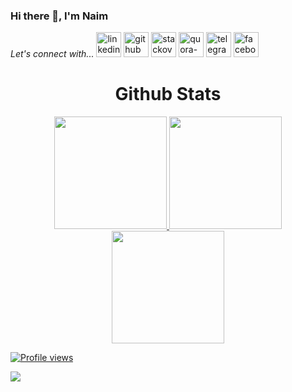 
### Hi there 👋, I'm Naim

*Let's connect with...*
[<img src='https://cdn-icons-png.flaticon.com/512/145/145807.png' alt='linkedin' height='40'>](https://www.linkedin.com/in/zannatulnaim09)
[<img src='https://cdn-icons-png.flaticon.com/512/733/733553.png' alt='github' height='40'>](https://github.com/Zannatul-Naim)
[<img src='https://cdn-icons-png.flaticon.com/512/2111/2111628.png' alt='stackoverflow' height='40'>](https://stackoverflow.com/users/17947102)
[<img src='https://cdn-icons-png.flaticon.com/512/4494/4494531.png' alt='quora-bangla' height=40>](https://www.quora.com/profile/Zannatul-Naim-15-1)
[<img src='https://cdn-icons-png.flaticon.com/512/2111/2111646.png' alt='telegram' height='40'>](https://t.me/zannatulnaim09)
[<img src='https://cdn-icons-png.flaticon.com/512/3670/3670124.png' alt='facebook' height='40'>](https://www.facebook.com/naim33208)

<!-- <div align="center">
   <table>
   <h1 align="center">Github Stats</h1>
       <tr>
       <td><img alt="Zannatul-Naim :: Profile Stats" src="https://github-readme-stats.vercel.app/api?username=Zannatul-Naim&theme=nightowl&amp;show_icons=true&amp;count_private=true&amp;hide_border=true" /></td>
       <td><img alt="Zannatul-Naim :: Top Langs" src="https://github-readme-stats.vercel.app/api/top-langs/?username=Zannatul-Naim&langs_count=8&theme=nightowl&layout=compact&hide=html&hide_border=true"> </td>
     </tr>
     <tr>
        <td colspan="2" align="center"><img  align="center" src="https://github-readme-streak-stats.herokuapp.com?user=Zannatul-Naim&theme=nightowl&hide_border=true">  </td>
     </tr>
   </table>
</div> -->

<div align="center">
   <h1 align="center">Github Stats</h1>
  <a href="https://github.com/Zannatul-Naim">
  <img height="180em" src="https://github-readme-stats.vercel.app/api?username=Zannatul-Naim&show_icons=true&theme=nightowl&include_all_commits=true&count_private=true"/>
  <img height="180em" src="https://github-readme-stats.vercel.app/api/top-langs/?username=Zannatul-Naim&layout=compact&langs_count=6&theme=nightowl"/>
  <img height="180em" src="https://github-readme-streak-stats.herokuapp.com/?user=Zannatul-Naim&layout=compact&langs_count=6&theme=nightowl"/>
 </div>

<!-- Trophy -->
<!-- ![trophy](https://github-profile-trophy.vercel.app/?username=Zannatul-Naim) -->
    
<!--  Metrics Bar -->
<!-- ![GitHub metrics](https://metrics.lecoq.io/Zannatul-Naim) -->
<!--  Profile Views -->
![Profile views](https://gpvc.arturio.dev/Zannatul-Naim)  

<img align="center" src="https://profile-counter.glitch.me/{Zannatul-Naim}/count.svg" /> 
